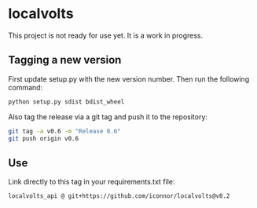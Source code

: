 # localvolts

This project is not ready for use yet. It is a work in progress.

## Tagging a new version

First update setup.py with the new version number. Then run the following command:

```bash
python setup.py sdist bdist_wheel
```

Also tag the release via a git tag and push it to the repository:

```bash
git tag -a v0.6 -m "Release 0.6"
git push origin v0.6
```

## Use

Link directly to this tag in your requirements.txt file:

```
localvolts_api @ git+https://github.com/iconnor/localvolts@v0.2
``` 